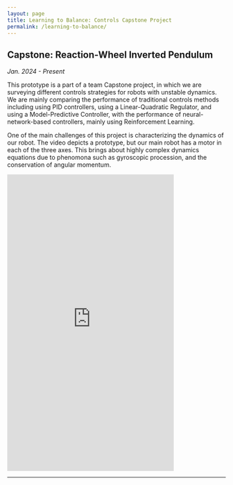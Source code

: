 ```yaml
---
layout: page
title: Learning to Balance: Controls Capstone Project 
permalink: /learning-to-balance/
---
```


## Capstone: Reaction-Wheel Inverted Pendulum
*Jan. 2024 - Present* 

This prototype is a part of a team Capstone project, in which we are surveying different controls strategies for robots with unstable dynamics. We are mainly comparing the performance of traditional controls methods including using PID controllers, using a Linear-Quadratic Regulator, and using a Model-Predictive Controller, with the performance of neural-network-based controllers, mainly using Reinforcement Learning.

One of the main challenges of this project is characterizing the dynamics of our robot. The video depicts a prototype, but our main robot has a motor in each of the three axes. This brings about highly complex dynamics equations due to phenomona such as gyroscopic procession, and the conservation of angular momentum.

<iframe width="384" height="683" src="https://www.youtube.com/embed/-fc4S1K2-TI" title="Reaction Wheel Inverted Pendulum" frameborder="0" allow="accelerometer; autoplay; clipboard-write; encrypted-media; gyroscope; picture-in-picture; web-share" referrerpolicy="strict-origin-when-cross-origin" allowfullscreen></iframe>

---